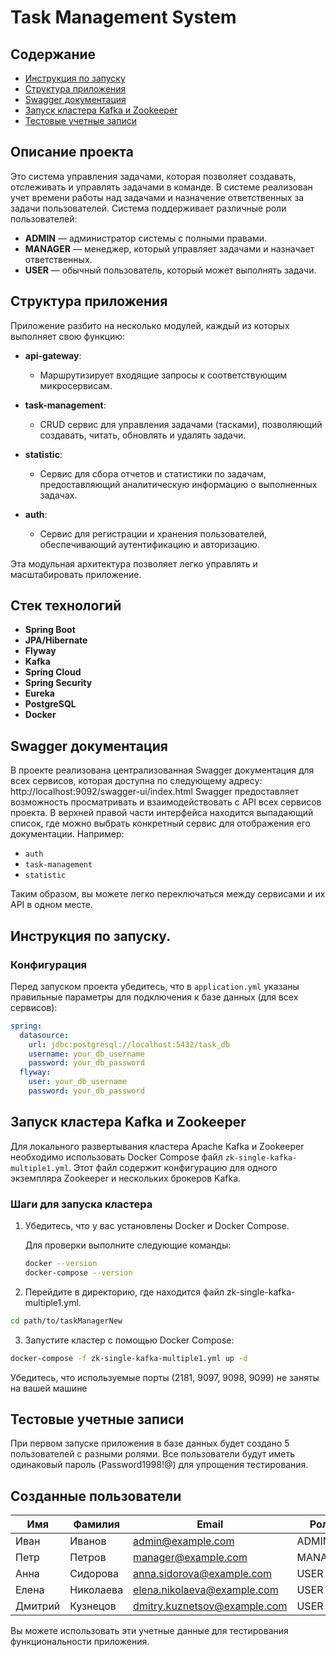 # Task Management System

## Содержание

- [Инструкция по запуску](#инструкция-по-запуску)
- [Структура приложения](#структура-приложения)
- [Swagger документация](#Swagger-документация)
- [Запуск кластера Kafka и Zookeeper](#Запуск-кластера-Kafka-и-Zookeeper)
- [Тестовые учетные записи](#Тестовые-учетные-записи)
  
## Описание проекта

Это система управления задачами, которая позволяет создавать, отслеживать и управлять задачами в команде. В системе реализован учет времени работы над задачами и назначение ответственных за задачи пользователей. Система поддерживает различные роли пользователей:

- **ADMIN** — администратор системы с полными правами.
- **MANAGER** — менеджер, который управляет задачами и назначает ответственных.
- **USER** — обычный пользователь, который может выполнять задачи.

## Структура приложения

Приложение разбито на несколько модулей, каждый из которых выполняет свою функцию:

- **api-gateway**: 
  - Маршрутизирует входящие запросы к соответствующим микросервисам.

- **task-management**: 
  - CRUD сервис для управления задачами (тасками), позволяющий создавать, читать, обновлять и удалять задачи.

- **statistic**: 
  - Сервис для сбора отчетов и статистики по задачам, предоставляющий аналитическую информацию о выполненных задачах.

- **auth**: 
  - Сервис для регистрации и хранения пользователей, обеспечивающий аутентификацию и авторизацию.

Эта модульная архитектура позволяет легко управлять и масштабировать приложение.


## Стек технологий
- **Spring Boot**
- **JPA/Hibernate** 
- **Flyway**
- **Kafka**
- **Spring Cloud**
- **Spring Security**
- **Eureka**
- **PostgreSQL**
- **Docker**

## Swagger документация
В проекте реализована централизованная Swagger документация для всех сервисов, которая доступна по следующему адресу: http://localhost:9092/swagger-ui/index.html
Swagger предоставляет возможность просматривать и взаимодействовать с API всех сервисов проекта. В верхней правой части интерфейса находится выпадающий список, где можно выбрать конкретный сервис для отображения его документации. Например:
- `auth`
- `task-management`
- `statistic`

Таким образом, вы можете легко переключаться между сервисами и их API в одном месте. 



## Инструкция по запуску.
### Конфигурация 
Перед запуском проекта убедитесь, что в `application.yml` указаны правильные параметры для подключения к базе данных (для всех сервисов):

```yaml
spring:
  datasource:
    url: jdbc:postgresql://localhost:5432/task_db
    username: your_db_username
    password: your_db_password
  flyway:
    user: your_db_username
    password: your_db_password
```

## Запуск кластера Kafka и Zookeeper

Для локального развертывания кластера Apache Kafka и Zookeeper необходимо использовать Docker Compose файл `zk-single-kafka-multiple1.yml`. Этот файл содержит конфигурацию для одного экземпляра Zookeeper и нескольких брокеров Kafka.

### Шаги для запуска кластера

1. Убедитесь, что у вас установлены Docker и Docker Compose.
   
   Для проверки выполните следующие команды:

   ```bash
   docker --version
   docker-compose --version
   ```
2. Перейдите в директорию, где находится файл zk-single-kafka-multiple1.yml. 
```bash
cd path/to/taskManagerNew
```
3. Запустите кластер с помощью Docker Compose:
```bash
docker-compose -f zk-single-kafka-multiple1.yml up -d
```
Убедитесь, что используемые порты (2181, 9097, 9098, 9099) не заняты на вашей машине

## Тестовые учетные записи

При первом запуске приложения в базе данных будет создано 5 пользователей с разными ролями. Все пользователи будут иметь одинаковый пароль (Password1998!@) для упрощения тестирования.

## Созданные пользователи

| Имя          | Фамилия      | Email                         | Роль   | Пароль             |
|--------------|--------------|-------------------------------|--------|--------------------|
| Иван         | Иванов      | admin@example.com            | ADMIN  | Password1998!@     |
| Петр         | Петров      | manager@example.com          | MANAGER| Password1998!@     |
| Анна         | Сидорова    | anna.sidorova@example.com    | USER   | Password1998!@     |
| Елена        | Николаева   | elena.nikolaeva@example.com  | USER   | Password1998!@     |
| Дмитрий      | Кузнецов    | dmitry.kuznetsov@example.com  | USER   | Password1998!@     |

Вы можете использовать эти учетные данные для тестирования функциональности приложения.
